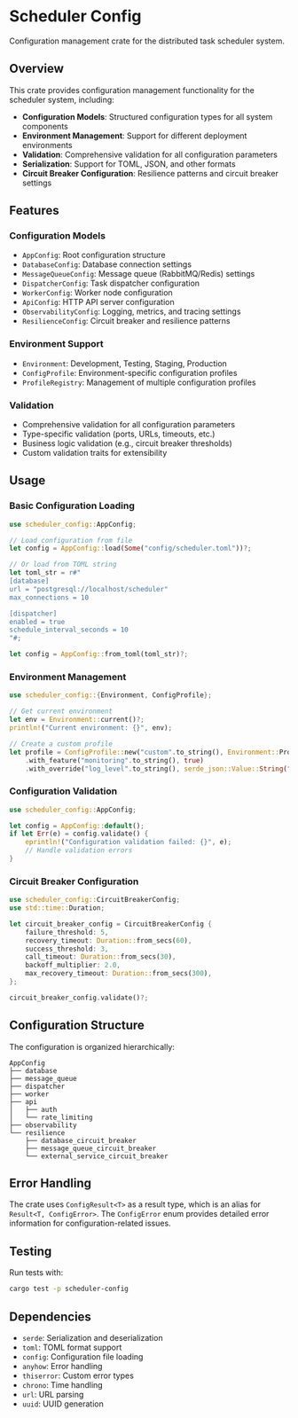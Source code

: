 # Scheduler Config

Configuration management crate for the distributed task scheduler system.

## Overview

This crate provides configuration management functionality for the scheduler system, including:

- **Configuration Models**: Structured configuration types for all system components
- **Environment Management**: Support for different deployment environments
- **Validation**: Comprehensive validation for all configuration parameters
- **Serialization**: Support for TOML, JSON, and other formats
- **Circuit Breaker Configuration**: Resilience patterns and circuit breaker settings

## Features

### Configuration Models
- `AppConfig`: Root configuration structure
- `DatabaseConfig`: Database connection settings
- `MessageQueueConfig`: Message queue (RabbitMQ/Redis) settings
- `DispatcherConfig`: Task dispatcher configuration
- `WorkerConfig`: Worker node configuration
- `ApiConfig`: HTTP API server configuration
- `ObservabilityConfig`: Logging, metrics, and tracing settings
- `ResilienceConfig`: Circuit breaker and resilience patterns

### Environment Support
- `Environment`: Development, Testing, Staging, Production
- `ConfigProfile`: Environment-specific configuration profiles
- `ProfileRegistry`: Management of multiple configuration profiles

### Validation
- Comprehensive validation for all configuration parameters
- Type-specific validation (ports, URLs, timeouts, etc.)
- Business logic validation (e.g., circuit breaker thresholds)
- Custom validation traits for extensibility

## Usage

### Basic Configuration Loading

```rust
use scheduler_config::AppConfig;

// Load configuration from file
let config = AppConfig::load(Some("config/scheduler.toml"))?;

// Or load from TOML string
let toml_str = r#"
[database]
url = "postgresql://localhost/scheduler"
max_connections = 10

[dispatcher]
enabled = true
schedule_interval_seconds = 10
"#;

let config = AppConfig::from_toml(toml_str)?;
```

### Environment Management

```rust
use scheduler_config::{Environment, ConfigProfile};

// Get current environment
let env = Environment::current()?;
println!("Current environment: {}", env);

// Create a custom profile
let profile = ConfigProfile::new("custom".to_string(), Environment::Production)
    .with_feature("monitoring".to_string(), true)
    .with_override("log_level".to_string(), serde_json::Value::String("debug".to_string()));
```

### Configuration Validation

```rust
use scheduler_config::AppConfig;

let config = AppConfig::default();
if let Err(e) = config.validate() {
    eprintln!("Configuration validation failed: {}", e);
    // Handle validation errors
}
```

### Circuit Breaker Configuration

```rust
use scheduler_config::CircuitBreakerConfig;
use std::time::Duration;

let circuit_breaker_config = CircuitBreakerConfig {
    failure_threshold: 5,
    recovery_timeout: Duration::from_secs(60),
    success_threshold: 3,
    call_timeout: Duration::from_secs(30),
    backoff_multiplier: 2.0,
    max_recovery_timeout: Duration::from_secs(300),
};

circuit_breaker_config.validate()?;
```

## Configuration Structure

The configuration is organized hierarchically:

```
AppConfig
├── database
├── message_queue
├── dispatcher
├── worker
├── api
│   ├── auth
│   └── rate_limiting
├── observability
└── resilience
    ├── database_circuit_breaker
    ├── message_queue_circuit_breaker
    └── external_service_circuit_breaker
```

## Error Handling

The crate uses `ConfigResult<T>` as a result type, which is an alias for `Result<T, ConfigError>`. The `ConfigError` enum provides detailed error information for configuration-related issues.

## Testing

Run tests with:

```bash
cargo test -p scheduler-config
```

## Dependencies

- `serde`: Serialization and deserialization
- `toml`: TOML format support
- `config`: Configuration file loading
- `anyhow`: Error handling
- `thiserror`: Custom error types
- `chrono`: Time handling
- `url`: URL parsing
- `uuid`: UUID generation